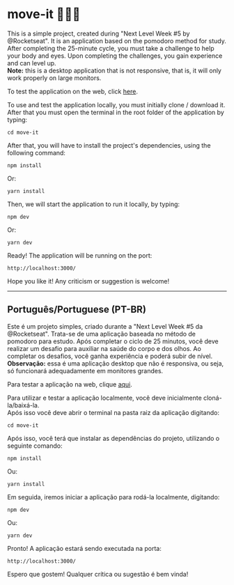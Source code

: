 # move-it 🏋🏼‍♂️

This is a simple project, created during "Next Level Week #5 by @Rocketseat". It is an application based on the pomodoro method for study. After completing the 25-minute cycle, you must take a challenge to help your body and eyes. Upon completing the challenges, you gain experience and can level up. <br/>
<strong>Note:</strong> this is a desktop application that is not responsive, that is, it will only work properly on large monitors.<br/>

To test the application on the web, click <a href="https://move-it-kappa-lime.vercel.app" target="_blank">here</a>.<br/>

To use and test the application locally, you must initially clone / download it. <br/>
After that you must open the terminal in the root folder of the application by typing:

```
cd move-it
```

After that, you will have to install the project's dependencies, using the following command:

```
npm install
```

Or:

```
yarn install
```

Then, we will start the application to run it locally, by typing:

```
npm dev
```

Or:

```
yarn dev
```

Ready! The application will be running on the port:

```
http://localhost:3000/
```

Hope you like it! Any criticism or suggestion is welcome!

<hr>

## Português/Portuguese (PT-BR)

Este é um projeto simples, criado durante a "Next Level Week #5 da @Rocketseat". Trata-se de uma aplicação baseada no método de pomodoro para estudo. Após completar o ciclo de 25 minutos, você deve realizar um desafio para auxiliar na saúde do corpo e dos olhos. Ao completar os desafios, você ganha experiência e poderá subir de nível.<br/>
<strong>Observação:</strong> essa é uma aplicação desktop que não é responsiva, ou seja, só funcionará adequadamente em monitores grandes.<br/>

Para testar a aplicação na web, clique <a href="https://move-it-kappa-lime.vercel.app" target="_blank">aqui</a>.

Para utilizar e testar a aplicação localmente, você deve inicialmente cloná-la/baixá-la.<br/>
Após isso você deve abrir o terminal na pasta raiz da aplicação digitando:

```
cd move-it
```

Após isso, você terá que instalar as dependências do projeto, utilizando o seguinte comando:

```
npm install
```

Ou:

```
yarn install
```

Em seguida, iremos iniciar a aplicação para rodá-la localmente, digitando:

```
npm dev
```

Ou:

```
yarn dev
```

Pronto! A aplicação estará sendo executada na porta:

```
http://localhost:3000/
```

Espero que gostem! Qualquer crítica ou sugestão é bem vinda!
